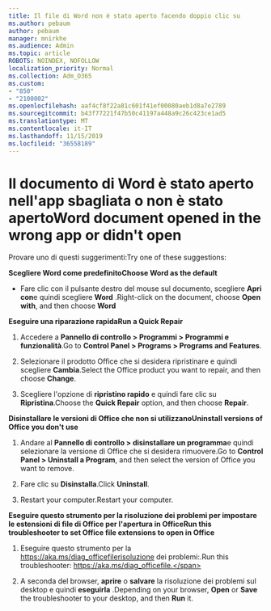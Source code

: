 ```yaml
---
title: Il file di Word non è stato aperto facendo doppio clic su
ms.author: pebaum
author: pebaum
manager: mnirkhe
ms.audience: Admin
ms.topic: article
ROBOTS: NOINDEX, NOFOLLOW
localization_priority: Normal
ms.collection: Adm_O365
ms.custom:
- "850"
- "2100002"
ms.openlocfilehash: aaf4cf8f22a81c601f41ef00080aeb1d8a7e2789
ms.sourcegitcommit: b43f77221f47b50c41197a448a9c26c423ce1ad5
ms.translationtype: MT
ms.contentlocale: it-IT
ms.lasthandoff: 11/15/2019
ms.locfileid: "36558189"
---
```

# <a name="word-document-opened-in-the-wrong-app-or-didnt-open"></a><span data-ttu-id="e38ca-102">Il documento di Word è stato aperto nell'app sbagliata o non è stato aperto</span><span class="sxs-lookup"><span data-stu-id="e38ca-102">Word document opened in the wrong app or didn't open</span></span>

<span data-ttu-id="e38ca-103">Provare uno di questi suggerimenti:</span><span class="sxs-lookup"><span data-stu-id="e38ca-103">Try one of these suggestions:</span></span>

<span data-ttu-id="e38ca-104">**Scegliere Word come predefinito**</span><span class="sxs-lookup"><span data-stu-id="e38ca-104">**Choose Word as the default**</span></span>

- <span data-ttu-id="e38ca-105">Fare clic con il pulsante destro del mouse sul documento, scegliere **Apri con**e quindi scegliere **Word** .</span><span class="sxs-lookup"><span data-stu-id="e38ca-105">Right-click on the document, choose **Open with**, and then choose **Word**</span></span>

<span data-ttu-id="e38ca-106">**Eseguire una riparazione rapida**</span><span class="sxs-lookup"><span data-stu-id="e38ca-106">**Run a Quick Repair**</span></span>

1. <span data-ttu-id="e38ca-107">Accedere a **Pannello di controllo > Programmi > Programmi e funzionalità**.</span><span class="sxs-lookup"><span data-stu-id="e38ca-107">Go to **Control Panel > Programs > Programs and Features**.</span></span>

2. <span data-ttu-id="e38ca-108">Selezionare il prodotto Office che si desidera ripristinare e quindi scegliere **Cambia**.</span><span class="sxs-lookup"><span data-stu-id="e38ca-108">Select the Office product you want to repair, and then choose **Change**.</span></span>

3. <span data-ttu-id="e38ca-109">Scegliere l'opzione di **ripristino rapido** e quindi fare clic su **Ripristina**.</span><span class="sxs-lookup"><span data-stu-id="e38ca-109">Choose the **Quick Repair** option, and then choose **Repair**.</span></span>

<span data-ttu-id="e38ca-110">**Disinstallare le versioni di Office che non si utilizzano**</span><span class="sxs-lookup"><span data-stu-id="e38ca-110">**Uninstall versions of Office you don't use**</span></span>

1. <span data-ttu-id="e38ca-111">Andare al **Pannello di controllo > disinstallare un programma**e quindi selezionare la versione di Office che si desidera rimuovere.</span><span class="sxs-lookup"><span data-stu-id="e38ca-111">Go to **Control Panel > Uninstall a Program**, and then select the version of Office you want to remove.</span></span>

2. <span data-ttu-id="e38ca-112">Fare clic su **Disinstalla**.</span><span class="sxs-lookup"><span data-stu-id="e38ca-112">Click **Uninstall**.</span></span>

3. <span data-ttu-id="e38ca-113">Restart your computer.</span><span class="sxs-lookup"><span data-stu-id="e38ca-113">Restart your computer.</span></span>

<span data-ttu-id="e38ca-114">**Eseguire questo strumento per la risoluzione dei problemi per impostare le estensioni di file di Office per l'apertura in Office**</span><span class="sxs-lookup"><span data-stu-id="e38ca-114">**Run this troubleshooter to set Office file extensions to open in Office**</span></span>

1. <span data-ttu-id="e38ca-115">Eseguire questo strumento per la https://aka.ms/diag_officefilerisoluzione dei problemi:.</span><span class="sxs-lookup"><span data-stu-id="e38ca-115">Run this troubleshooter: https://aka.ms/diag_officefile.</span></span>

2. <span data-ttu-id="e38ca-116">A seconda del browser, **aprire** o **salvare** la risoluzione dei problemi sul desktop e quindi **eseguirla** .</span><span class="sxs-lookup"><span data-stu-id="e38ca-116">Depending on your browser, **Open** or **Save** the troubleshooter to your desktop, and then **Run** it.</span></span>

